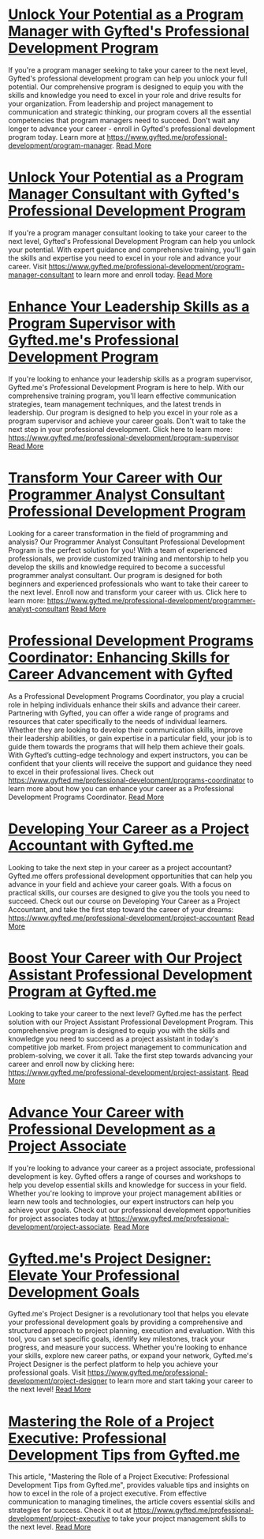 # [Unlock Your Potential as a Program Manager with Gyfted's Professional Development Program](https://www.gyfted.me/professional-development/program-manager)

If you're a program manager seeking to take your career to the next level, Gyfted's professional development program can help you unlock your full potential. Our comprehensive program is designed to equip you with the skills and knowledge you need to excel in your role and drive results for your organization. From leadership and project management to communication and strategic thinking, our program covers all the essential competencies that program managers need to succeed. Don't wait any longer to advance your career - enroll in Gyfted's professional development program today. Learn more at https://www.gyfted.me/professional-development/program-manager. [Read More](https://www.gyfted.me/professional-development/program-manager)

# [Unlock Your Potential as a Program Manager Consultant with Gyfted's Professional Development Program](https://www.gyfted.me/professional-development/program-manager-consultant)

If you're a program manager consultant looking to take your career to the next level, Gyfted's Professional Development Program can help you unlock your potential. With expert guidance and comprehensive training, you'll gain the skills and expertise you need to excel in your role and advance your career. Visit https://www.gyfted.me/professional-development/program-manager-consultant to learn more and enroll today. [Read More](https://www.gyfted.me/professional-development/program-manager-consultant)

# [Enhance Your Leadership Skills as a Program Supervisor with Gyfted.me's Professional Development Program](https://www.gyfted.me/professional-development/program-supervisor)

If you're looking to enhance your leadership skills as a program supervisor, Gyfted.me's Professional Development Program is here to help. With our comprehensive training program, you'll learn effective communication strategies, team management techniques, and the latest trends in leadership. Our program is designed to help you excel in your role as a program supervisor and achieve your career goals. Don't wait to take the next step in your professional development. Click here to learn more: https://www.gyfted.me/professional-development/program-supervisor [Read More](https://www.gyfted.me/professional-development/program-supervisor)

# [Transform Your Career with Our Programmer Analyst Consultant Professional Development Program](https://www.gyfted.me/professional-development/programmer-analyst-consultant)

Looking for a career transformation in the field of programming and analysis? Our Programmer Analyst Consultant Professional Development Program is the perfect solution for you! With a team of experienced professionals, we provide customized training and mentorship to help you develop the skills and knowledge required to become a successful programmer analyst consultant. Our program is designed for both beginners and experienced professionals who want to take their career to the next level. Enroll now and transform your career with us. Click here to learn more: https://www.gyfted.me/professional-development/programmer-analyst-consultant [Read More](https://www.gyfted.me/professional-development/programmer-analyst-consultant)

# [Professional Development Programs Coordinator: Enhancing Skills for Career Advancement with Gyfted](https://www.gyfted.me/professional-development/programs-coordinator)

As a Professional Development Programs Coordinator, you play a crucial role in helping individuals enhance their skills and advance their career. Partnering with Gyfted, you can offer a wide range of programs and resources that cater specifically to the needs of individual learners. Whether they are looking to develop their communication skills, improve their leadership abilities, or gain expertise in a particular field, your job is to guide them towards the programs that will help them achieve their goals. With Gyfted’s cutting-edge technology and expert instructors, you can be confident that your clients will receive the support and guidance they need to excel in their professional lives. Check out https://www.gyfted.me/professional-development/programs-coordinator to learn more about how you can enhance your career as a Professional Development Programs Coordinator. [Read More](https://www.gyfted.me/professional-development/programs-coordinator)

# [Developing Your Career as a Project Accountant with Gyfted.me](https://www.gyfted.me/professional-development/project-accountant)

Looking to take the next step in your career as a project accountant? Gyfted.me offers professional development opportunities that can help you advance in your field and achieve your career goals. With a focus on practical skills, our courses are designed to give you the tools you need to succeed. Check out our course on Developing Your Career as a Project Accountant, and take the first step toward the career of your dreams: https://www.gyfted.me/professional-development/project-accountant [Read More](https://www.gyfted.me/professional-development/project-accountant)

# [Boost Your Career with Our Project Assistant Professional Development Program at Gyfted.me](https://www.gyfted.me/professional-development/project-assistant)

Looking to take your career to the next level? Gyfted.me has the perfect solution with our Project Assistant Professional Development Program. This comprehensive program is designed to equip you with the skills and knowledge you need to succeed as a project assistant in today's competitive job market. From project management to communication and problem-solving, we cover it all. Take the first step towards advancing your career and enroll now by clicking here: https://www.gyfted.me/professional-development/project-assistant. [Read More](https://www.gyfted.me/professional-development/project-assistant)

# [Advance Your Career with Professional Development as a Project Associate](https://www.gyfted.me/professional-development/project-associate)

If you're looking to advance your career as a project associate, professional development is key. Gyfted offers a range of courses and workshops to help you develop essential skills and knowledge for success in your field. Whether you're looking to improve your project management abilities or learn new tools and technologies, our expert instructors can help you achieve your goals. Check out our professional development opportunities for project associates today at https://www.gyfted.me/professional-development/project-associate. [Read More](https://www.gyfted.me/professional-development/project-associate)

# [Gyfted.me's Project Designer: Elevate Your Professional Development Goals](https://www.gyfted.me/professional-development/project-designer)

Gyfted.me's Project Designer is a revolutionary tool that helps you elevate your professional development goals by providing a comprehensive and structured approach to project planning, execution and evaluation. With this tool, you can set specific goals, identify key milestones, track your progress, and measure your success. Whether you're looking to enhance your skills, explore new career paths, or expand your network, Gyfted.me's Project Designer is the perfect platform to help you achieve your professional goals. Visit https://www.gyfted.me/professional-development/project-designer to learn more and start taking your career to the next level! [Read More](https://www.gyfted.me/professional-development/project-designer)

# [Mastering the Role of a Project Executive: Professional Development Tips from Gyfted.me](https://www.gyfted.me/professional-development/project-executive)

This article, "Mastering the Role of a Project Executive: Professional Development Tips from Gyfted.me", provides valuable tips and insights on how to excel in the role of a project executive. From effective communication to managing timelines, the article covers essential skills and strategies for success. Check it out at https://www.gyfted.me/professional-development/project-executive to take your project management skills to the next level. [Read More](https://www.gyfted.me/professional-development/project-executive)

